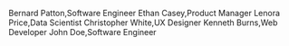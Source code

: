 Bernard Patton,Software Engineer
Ethan Casey,Product Manager
Lenora Price,Data Scientist
Christopher White,UX Designer
Kenneth Burns,Web Developer
John Doe,Software Engineer
